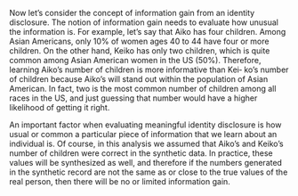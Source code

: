 Now let’s consider the concept of information gain from an identity disclosure. The notion of information gain needs to evaluate how unusual the information is. For example, let’s say that Aiko has four children. Among Asian Americans, only 10% of women ages 40 to 44 have four or more children. On the other hand, Keiko has only two children, which is quite common among Asian American women in the US (50%). Therefore, learning Aiko’s number of children is more informative than Kei‐ ko’s number of children because Aiko’s will stand out within the population of Asian American. In fact, two is the most common number of children among all races in the US, and just guessing that number would have a higher likelihood of getting it right.

An important factor when evaluating meaningful identity disclosure is how usual or common a particular piece of information that we learn about an individual is. Of course, in this analysis we assumed that Aiko’s and Keiko’s number of children were correct in the synthetic data. In practice, these values will be synthesized as well, and therefore if the numbers generated in the synthetic record are not the same as or close to the true values of the real person, then there will be no or limited information gain.